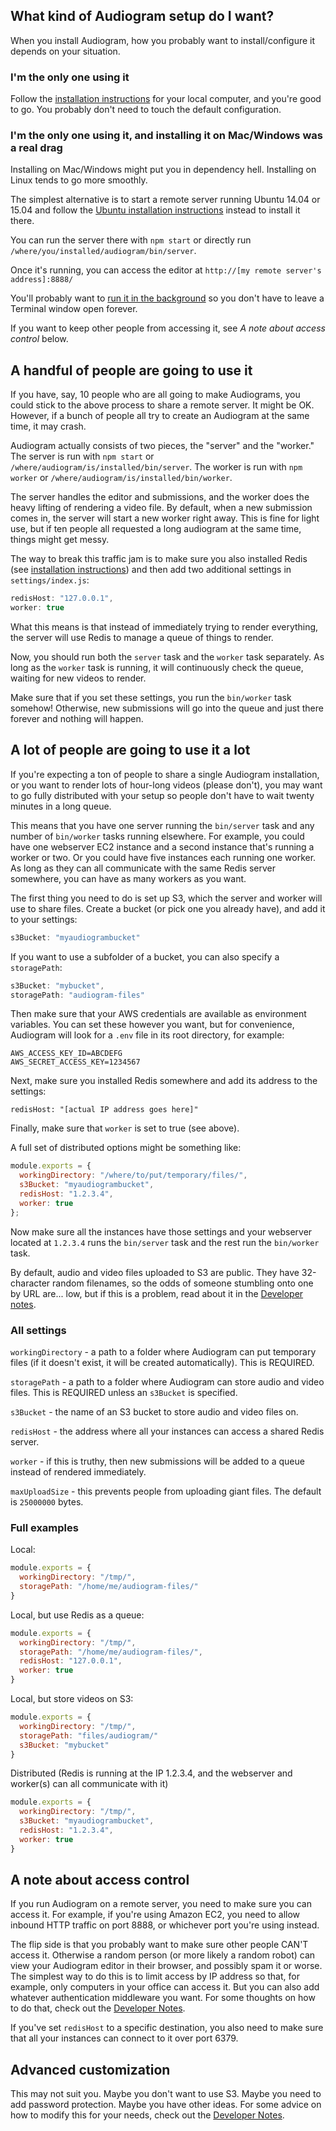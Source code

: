 ## What kind of Audiogram setup do I want?

When you install Audiogram, how you probably want to install/configure it depends on your situation.

### I'm the only one using it

Follow the [installation instructions](INSTALL.md) for your local computer, and you're good to go. You probably don't need to touch the default configuration.

### I'm the only one using it, and installing it on Mac/Windows was a real drag

Installing on Mac/Windows might put you in dependency hell. Installing on Linux tends to go more smoothly.

The simplest alternative is to start a remote server running Ubuntu 14.04 or 15.04 and follow the [Ubuntu installation instructions](INSTALL.md#ubuntu-1404-installation) instead to install it there.

You can run the server there with `npm start` or directly run `/where/you/installed/audiogram/bin/server`.

Once it's running, you can access the editor at `http://[my remote server's address]:8888/`

You'll probably want to [run it in the background](http://olegpuzanov.com/2014/04/08/run-any-script-as-a-daemon-process-in-ubuntu-with-upstart/) so you don't have to leave a Terminal window open forever.

If you want to keep other people from accessing it, see _A note about access control_ below.

## A handful of people are going to use it

If you have, say, 10 people who are all going to make Audiograms, you could stick to the above process to share a remote server.  It might be OK.  However, if a bunch of people all try to create an Audiogram at the same time, it may crash.

Audiogram actually consists of two pieces, the "server" and the "worker."  The server is run with `npm start` or `/where/audiogram/is/installed/bin/server`.  The worker is run with `npm worker` or `/where/audiogram/is/installed/bin/worker`.

The server handles the editor and submissions, and the worker does the heavy lifting of rendering a video file.  By default, when a new submission comes in, the server will start a new worker right away.  This is fine for light use, but if ten people all requested a long audiogram at the same time, things might get messy.

The way to break this traffic jam is to make sure you also installed Redis (see [installation instructions](INSTALL.md)) and then add two additional settings in `settings/index.js`:

```js
redisHost: "127.0.0.1",
worker: true
```

What this means is that instead of immediately trying to render everything, the server will use Redis to manage a queue of things to render.

Now, you should run both the `server` task and the `worker` task separately.  As long as the `worker` task is running, it will continuously check the queue, waiting for new videos to render.

Make sure that if you set these settings, you run the `bin/worker` task somehow!  Otherwise, new submissions will go into the queue and just there forever and nothing will happen.

## A lot of people are going to use it a lot

If you're expecting a ton of people to share a single Audiogram installation, or you want to render lots of hour-long videos (please don't), you may want to go fully distributed with your setup so people don't have to wait twenty minutes in a long queue.

This means that you have one server running the `bin/server` task and any number of `bin/worker` tasks running elsewhere.  For example, you could have one webserver EC2 instance and a second instance that's running a worker or two.  Or you could have five instances each running one worker.  As long as they can all communicate with the same Redis server somewhere, you can have as many workers as you want.

The first thing you need to do is set up S3, which the server and worker will use to share files.  Create a bucket (or pick one you already have), and add it to your settings:

```js
s3Bucket: "myaudiogrambucket"
```

If you want to use a subfolder of a bucket, you can also specify a `storagePath`:

```js
s3Bucket: "mybucket",
storagePath: "audiogram-files"
```

Then make sure that your AWS credentials are available as environment variables.  You can set these however you want, but for convenience, Audiogram will look for a `.env` file in its root directory, for example:

```
AWS_ACCESS_KEY_ID=ABCDEFG
AWS_SECRET_ACCESS_KEY=1234567
```

Next, make sure you installed Redis somewhere and add its address to the settings:

```
redisHost: "[actual IP address goes here]"
```

Finally, make sure that `worker` is set to true (see above).

A full set of distributed options might be something like:

```js
module.exports = {
  workingDirectory: "/where/to/put/temporary/files/",
  s3Bucket: "myaudiogrambucket",
  redisHost: "1.2.3.4",
  worker: true
};
```

Now make sure all the instances have those settings and your webserver located at `1.2.3.4` runs the `bin/server` task and the rest run the `bin/worker` task.

By default, audio and video files uploaded to S3 are public. They have 32-character random filenames, so the odds of someone stumbling onto one by URL are... low, but if this is a problem, read about it in the [Developer notes](DEVELOPERS.md#make-s3-files-private).

### All settings

`workingDirectory` - a path to a folder where Audiogram can put temporary files (if it doesn't exist, it will be created automatically). This is REQUIRED.

`storagePath` - a path to a folder where Audiogram can store audio and video files. This is REQUIRED unless an `s3Bucket` is specified.

`s3Bucket` - the name of an S3 bucket to store audio and video files on.

`redisHost` - the address where all your instances can access a shared Redis server.

`worker` - if this is truthy, then new submissions will be added to a queue instead of rendered immediately.

`maxUploadSize` - this prevents people from uploading giant files.  The default is `25000000` bytes.

### Full examples

Local:

```js
module.exports = {
  workingDirectory: "/tmp/",
  storagePath: "/home/me/audiogram-files/"
}
```

Local, but use Redis as a queue:

```js
module.exports = {
  workingDirectory: "/tmp/",
  storagePath: "/home/me/audiogram-files/",
  redisHost: "127.0.0.1",
  worker: true
}
```

Local, but store videos on S3:

```js
module.exports = {
  workingDirectory: "/tmp/",
  storagePath: "files/audiogram/"
  s3Bucket: "mybucket"
}
```

Distributed (Redis is running at the IP 1.2.3.4, and the webserver and worker(s) can all communicate with it)

```js
module.exports = {
  workingDirectory: "/tmp/",
  s3Bucket: "myaudiogrambucket",
  redisHost: "1.2.3.4",
  worker: true
}
```

## A note about access control

If you run Audiogram on a remote server, you need to make sure you can access it.  For example, if you're using Amazon EC2, you need to allow inbound HTTP traffic on port 8888, or whichever port you're using instead.

The flip side is that you probably want to make sure other people CAN'T access it.  Otherwise a random person (or more likely a random robot) can view your Audiogram editor in their browser, and possibly spam it or worse.  The simplest way to do this is to limit access by IP address so that, for example, only computers in your office can access it.  But you can also add whatever authentication middleware you want. For some thoughts on how to do that, check out the [Developer Notes](DEVELOPERS.md#require-users-to-log-in).

If you've set `redisHost` to a specific destination, you also need to make sure that all your instances can connect to it over port 6379.

## Advanced customization

This may not suit you. Maybe you don't want to use S3. Maybe you need to add password protection. Maybe you have other ideas. For some advice on how to modify this for your needs, check out the [Developer Notes](DEVELOPERS.md).
